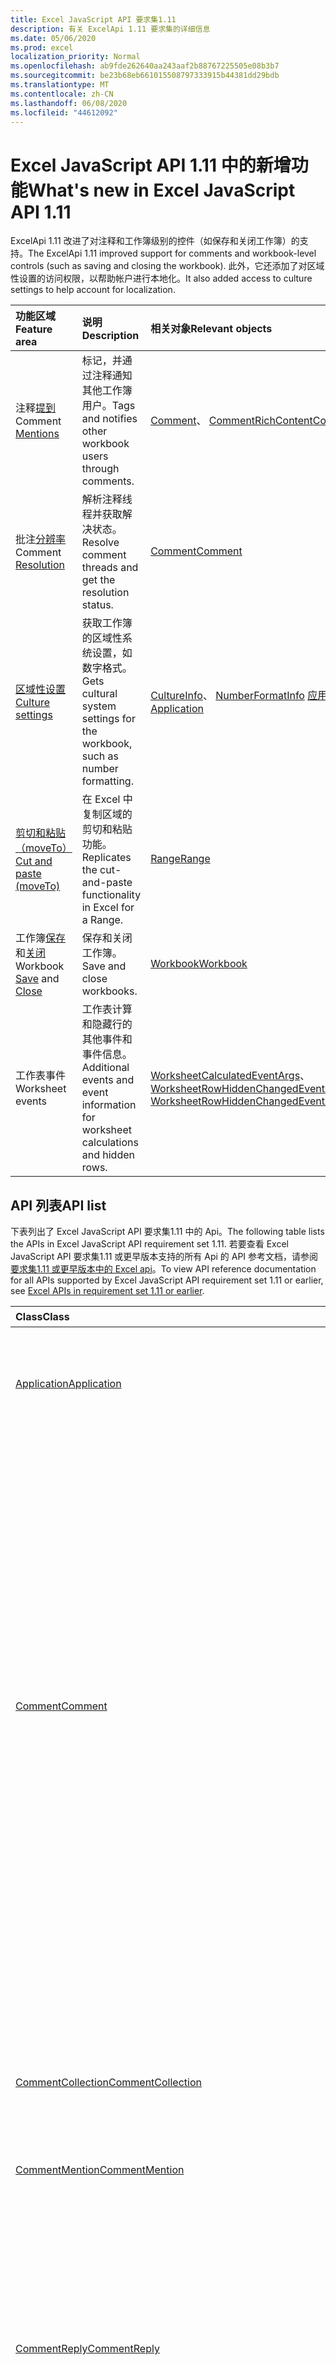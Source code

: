 ```yaml
---
title: Excel JavaScript API 要求集1.11
description: 有关 ExcelApi 1.11 要求集的详细信息
ms.date: 05/06/2020
ms.prod: excel
localization_priority: Normal
ms.openlocfilehash: ab9fde262640aa243aaf2b88767225505e08b3b7
ms.sourcegitcommit: be23b68eb661015508797333915b44381dd29bdb
ms.translationtype: MT
ms.contentlocale: zh-CN
ms.lasthandoff: 06/08/2020
ms.locfileid: "44612092"
---
```

# <a name="whats-new-in-excel-javascript-api-111"></a><span data-ttu-id="40c72-103">Excel JavaScript API 1.11 中的新增功能</span><span class="sxs-lookup"><span data-stu-id="40c72-103">What's new in Excel JavaScript API 1.11</span></span>

<span data-ttu-id="40c72-104">ExcelApi 1.11 改进了对注释和工作簿级别的控件（如保存和关闭工作簿）的支持。</span><span class="sxs-lookup"><span data-stu-id="40c72-104">The ExcelApi 1.11 improved support for comments and workbook-level controls (such as saving and closing the workbook).</span></span> <span data-ttu-id="40c72-105">此外，它还添加了对区域性设置的访问权限，以帮助帐户进行本地化。</span><span class="sxs-lookup"><span data-stu-id="40c72-105">It also added access to culture settings to help account for localization.</span></span>

| <span data-ttu-id="40c72-106">功能区域</span><span class="sxs-lookup"><span data-stu-id="40c72-106">Feature area</span></span> | <span data-ttu-id="40c72-107">说明</span><span class="sxs-lookup"><span data-stu-id="40c72-107">Description</span></span> | <span data-ttu-id="40c72-108">相关对象</span><span class="sxs-lookup"><span data-stu-id="40c72-108">Relevant objects</span></span> |
|:--- |:--- |:--- |
| <span data-ttu-id="40c72-109">注释[提到](../../excel/excel-add-ins-comments.md#mentions)</span><span class="sxs-lookup"><span data-stu-id="40c72-109">Comment [Mentions](../../excel/excel-add-ins-comments.md#mentions)</span></span> |<span data-ttu-id="40c72-110">标记，并通过注释通知其他工作簿用户。</span><span class="sxs-lookup"><span data-stu-id="40c72-110">Tags and notifies other workbook users through comments.</span></span> | <span data-ttu-id="40c72-111">[Comment](/javascript/api/excel/excel.comment)、 [CommentRichContent](/javascript/api/excel/excel.commentrichcontent)</span><span class="sxs-lookup"><span data-stu-id="40c72-111">[Comment](/javascript/api/excel/excel.comment), [CommentRichContent](/javascript/api/excel/excel.commentrichcontent)</span></span> |
| <span data-ttu-id="40c72-112">批注[分辨率](../../excel/excel-add-ins-comments.md#resolve-comment-threads)</span><span class="sxs-lookup"><span data-stu-id="40c72-112">Comment [Resolution](../../excel/excel-add-ins-comments.md#resolve-comment-threads)</span></span> | <span data-ttu-id="40c72-113">解析注释线程并获取解决状态。</span><span class="sxs-lookup"><span data-stu-id="40c72-113">Resolve comment threads and get the resolution status.</span></span> | [<span data-ttu-id="40c72-114">Comment</span><span class="sxs-lookup"><span data-stu-id="40c72-114">Comment</span></span>](/javascript/api/excel/excel.comment) |
| [<span data-ttu-id="40c72-115">区域性设置</span><span class="sxs-lookup"><span data-stu-id="40c72-115">Culture settings</span></span>](../../excel/excel-add-ins-workbooks.md#access-application-culture-settings) | <span data-ttu-id="40c72-116">获取工作簿的区域性系统设置，如数字格式。</span><span class="sxs-lookup"><span data-stu-id="40c72-116">Gets cultural system settings for the workbook, such as number formatting.</span></span> | <span data-ttu-id="40c72-117">[CultureInfo](/javascript/api/excel/excel.cultureinfo)、 [NumberFormatInfo](/javascript/api/excel/excel.numberformatinfo) [应用程序](/javascript/api/excel/excel.application)</span><span class="sxs-lookup"><span data-stu-id="40c72-117">[CultureInfo](/javascript/api/excel/excel.cultureinfo), [NumberFormatInfo](/javascript/api/excel/excel.numberformatinfo) [Application](/javascript/api/excel/excel.application)</span></span> |
| [<span data-ttu-id="40c72-118">剪切和粘贴（moveTo）</span><span class="sxs-lookup"><span data-stu-id="40c72-118">Cut and paste (moveTo)</span></span>](../../excel/excel-add-ins-ranges-advanced.md#cut-copy-and-paste) | <span data-ttu-id="40c72-119">在 Excel 中复制区域的剪切和粘贴功能。</span><span class="sxs-lookup"><span data-stu-id="40c72-119">Replicates the cut-and-paste functionality in Excel for a Range.</span></span> | [<span data-ttu-id="40c72-120">Range</span><span class="sxs-lookup"><span data-stu-id="40c72-120">Range</span></span>](/javascript/api/excel/excel.range) |
| <span data-ttu-id="40c72-121">工作簿[保存](../../excel/excel-add-ins-workbooks.md#save-the-workbook)和[关闭](../../excel/excel-add-ins-workbooks.md#close-the-workbook)</span><span class="sxs-lookup"><span data-stu-id="40c72-121">Workbook [Save](../../excel/excel-add-ins-workbooks.md#save-the-workbook) and [Close](../../excel/excel-add-ins-workbooks.md#close-the-workbook)</span></span> | <span data-ttu-id="40c72-122">保存和关闭工作簿。</span><span class="sxs-lookup"><span data-stu-id="40c72-122">Save and close workbooks.</span></span> | [<span data-ttu-id="40c72-123">Workbook</span><span class="sxs-lookup"><span data-stu-id="40c72-123">Workbook</span></span>](/javascript/api/excel/excel.workbook) |
| <span data-ttu-id="40c72-124">工作表事件</span><span class="sxs-lookup"><span data-stu-id="40c72-124">Worksheet events</span></span> | <span data-ttu-id="40c72-125">工作表计算和隐藏行的其他事件和事件信息。</span><span class="sxs-lookup"><span data-stu-id="40c72-125">Additional events and event information for worksheet calculations and hidden rows.</span></span> | <span data-ttu-id="40c72-126">[WorksheetCalculatedEventArgs](/javascript/api/excel/excel.worksheetcalculatedeventargs)、 [WorksheetRowHiddenChangedEventArgs](/javascript/api/excel/excel.worksheetrowhiddenchangedeventargs)</span><span class="sxs-lookup"><span data-stu-id="40c72-126">[WorksheetCalculatedEventArgs](/javascript/api/excel/excel.worksheetcalculatedeventargs), [WorksheetRowHiddenChangedEventArgs](/javascript/api/excel/excel.worksheetrowhiddenchangedeventargs)</span></span> |

## <a name="api-list"></a><span data-ttu-id="40c72-127">API 列表</span><span class="sxs-lookup"><span data-stu-id="40c72-127">API list</span></span>

<span data-ttu-id="40c72-128">下表列出了 Excel JavaScript API 要求集1.11 中的 Api。</span><span class="sxs-lookup"><span data-stu-id="40c72-128">The following table lists the APIs in Excel JavaScript API requirement set 1.11.</span></span> <span data-ttu-id="40c72-129">若要查看 Excel JavaScript API 要求集1.11 或更早版本支持的所有 Api 的 API 参考文档，请参阅[要求集1.11 或更早版本中的 Excel api](/javascript/api/excel?view=excel-js-1.11)。</span><span class="sxs-lookup"><span data-stu-id="40c72-129">To view API reference documentation for all APIs supported by Excel JavaScript API requirement set 1.11 or earlier, see [Excel APIs in requirement set 1.11 or earlier](/javascript/api/excel?view=excel-js-1.11).</span></span>

| <span data-ttu-id="40c72-130">Class</span><span class="sxs-lookup"><span data-stu-id="40c72-130">Class</span></span> | <span data-ttu-id="40c72-131">域</span><span class="sxs-lookup"><span data-stu-id="40c72-131">Fields</span></span> | <span data-ttu-id="40c72-132">说明</span><span class="sxs-lookup"><span data-stu-id="40c72-132">Description</span></span> |
|:---|:---|:---|
|[<span data-ttu-id="40c72-133">Application</span><span class="sxs-lookup"><span data-stu-id="40c72-133">Application</span></span>](/javascript/api/excel/excel.application)|[<span data-ttu-id="40c72-134">cultureInfo</span><span class="sxs-lookup"><span data-stu-id="40c72-134">cultureInfo</span></span>](/javascript/api/excel/excel.application#cultureinfo)|<span data-ttu-id="40c72-135">基于当前系统区域性设置提供信息。</span><span class="sxs-lookup"><span data-stu-id="40c72-135">Provides information based on current system culture settings.</span></span> <span data-ttu-id="40c72-136">这包括区域性名称、数字格式和其他区域性相关设置。</span><span class="sxs-lookup"><span data-stu-id="40c72-136">This includes the culture names, number formatting, and other culturally dependent settings.</span></span>|
||[<span data-ttu-id="40c72-137">decimalSeparator</span><span class="sxs-lookup"><span data-stu-id="40c72-137">decimalSeparator</span></span>](/javascript/api/excel/excel.application#decimalseparator)|<span data-ttu-id="40c72-138">获取用作数值的小数分隔符的字符串。</span><span class="sxs-lookup"><span data-stu-id="40c72-138">Gets the string used as the decimal separator for numeric values.</span></span> <span data-ttu-id="40c72-139">这是基于 Excel 的本地设置。</span><span class="sxs-lookup"><span data-stu-id="40c72-139">This is based on Excel's local settings.</span></span>|
||[<span data-ttu-id="40c72-140">thousandsSeparator</span><span class="sxs-lookup"><span data-stu-id="40c72-140">thousandsSeparator</span></span>](/javascript/api/excel/excel.application#thousandsseparator)|<span data-ttu-id="40c72-141">获取一个字符串，用于将数字值的小数位数与小数的左边隔开。</span><span class="sxs-lookup"><span data-stu-id="40c72-141">Gets the string used to separate groups of digits to the left of the decimal for numeric values.</span></span> <span data-ttu-id="40c72-142">这是基于 Excel 的本地设置。</span><span class="sxs-lookup"><span data-stu-id="40c72-142">This is based on Excel's local settings.</span></span>|
||[<span data-ttu-id="40c72-143">useSystemSeparators</span><span class="sxs-lookup"><span data-stu-id="40c72-143">useSystemSeparators</span></span>](/javascript/api/excel/excel.application#usesystemseparators)|<span data-ttu-id="40c72-144">指定是否启用 Excel 的系统分隔符。</span><span class="sxs-lookup"><span data-stu-id="40c72-144">Specifies if the system separators of Excel are enabled.</span></span>|
|[<span data-ttu-id="40c72-145">Comment</span><span class="sxs-lookup"><span data-stu-id="40c72-145">Comment</span></span>](/javascript/api/excel/excel.comment)|[<span data-ttu-id="40c72-146">提及</span><span class="sxs-lookup"><span data-stu-id="40c72-146">mentions</span></span>](/javascript/api/excel/excel.comment#mentions)|<span data-ttu-id="40c72-147">获取注释中提到的实体（例如，人员）。</span><span class="sxs-lookup"><span data-stu-id="40c72-147">Gets the entities (e.g., people) that are mentioned in comments.</span></span>|
||[<span data-ttu-id="40c72-148">richContent</span><span class="sxs-lookup"><span data-stu-id="40c72-148">richContent</span></span>](/javascript/api/excel/excel.comment#richcontent)|<span data-ttu-id="40c72-149">获取丰富的注释内容（例如，注释中的提到）。</span><span class="sxs-lookup"><span data-stu-id="40c72-149">Gets the rich comment content (e.g., mentions in comments).</span></span> <span data-ttu-id="40c72-150">此字符串不应显示给最终用户。</span><span class="sxs-lookup"><span data-stu-id="40c72-150">This string is not meant to be displayed to end-users.</span></span> <span data-ttu-id="40c72-151">您的外接程序应仅使用此信息分析丰富的注释内容。</span><span class="sxs-lookup"><span data-stu-id="40c72-151">Your add-in should only use this to parse rich comment content.</span></span>|
||[<span data-ttu-id="40c72-152">经过</span><span class="sxs-lookup"><span data-stu-id="40c72-152">resolved</span></span>](/javascript/api/excel/excel.comment#resolved)|<span data-ttu-id="40c72-153">注释线程状态。</span><span class="sxs-lookup"><span data-stu-id="40c72-153">The comment thread status.</span></span> <span data-ttu-id="40c72-154">值为 "true" 表示解析注释线程。</span><span class="sxs-lookup"><span data-stu-id="40c72-154">A value of "true" means the comment thread is resolved.</span></span>|
||[<span data-ttu-id="40c72-155">updateMentions （contentWithMentions： CommentRichContent）</span><span class="sxs-lookup"><span data-stu-id="40c72-155">updateMentions(contentWithMentions: Excel.CommentRichContent)</span></span>](/javascript/api/excel/excel.comment#updatementions-contentwithmentions-)|<span data-ttu-id="40c72-156">使用特殊格式的字符串和提及列表更新注释内容。</span><span class="sxs-lookup"><span data-stu-id="40c72-156">Updates the comment content with a specially formatted string and a list of mentions.</span></span>|
|[<span data-ttu-id="40c72-157">CommentCollection</span><span class="sxs-lookup"><span data-stu-id="40c72-157">CommentCollection</span></span>](/javascript/api/excel/excel.commentcollection)|[<span data-ttu-id="40c72-158">add （cellAddress： Range \| string，content： CommentRichContent \| String，contenttype？： Excel. contenttype）</span><span class="sxs-lookup"><span data-stu-id="40c72-158">add(cellAddress: Range \| string, content: CommentRichContent \| string, contentType?: Excel.ContentType)</span></span>](/javascript/api/excel/excel.commentcollection#add-celladdress--content--contenttype-)|<span data-ttu-id="40c72-159">使用给定单元格上的给定内容创建新批注。</span><span class="sxs-lookup"><span data-stu-id="40c72-159">Creates a new comment with the given content on the given cell.</span></span> <span data-ttu-id="40c72-160">`InvalidArgument`如果提供的范围大于一个单元格，则会引发错误。</span><span class="sxs-lookup"><span data-stu-id="40c72-160">An `InvalidArgument` error is thrown if the provided range is larger than one cell.</span></span>|
|[<span data-ttu-id="40c72-161">CommentMention</span><span class="sxs-lookup"><span data-stu-id="40c72-161">CommentMention</span></span>](/javascript/api/excel/excel.commentmention)|[<span data-ttu-id="40c72-162">email</span><span class="sxs-lookup"><span data-stu-id="40c72-162">email</span></span>](/javascript/api/excel/excel.commentmention#email)|<span data-ttu-id="40c72-163">Comment 中提到的实体的电子邮件地址。</span><span class="sxs-lookup"><span data-stu-id="40c72-163">The email address of the entity that is mentioned in comment.</span></span>|
||[<span data-ttu-id="40c72-164">id</span><span class="sxs-lookup"><span data-stu-id="40c72-164">id</span></span>](/javascript/api/excel/excel.commentmention#id)|<span data-ttu-id="40c72-165">实体的 id。</span><span class="sxs-lookup"><span data-stu-id="40c72-165">The id of the entity.</span></span> <span data-ttu-id="40c72-166">Id 与中的 id 之一相匹配 `CommentRichContent.richContent` 。</span><span class="sxs-lookup"><span data-stu-id="40c72-166">The id matches one of the ids in `CommentRichContent.richContent`.</span></span>|
||[<span data-ttu-id="40c72-167">name</span><span class="sxs-lookup"><span data-stu-id="40c72-167">name</span></span>](/javascript/api/excel/excel.commentmention#name)|<span data-ttu-id="40c72-168">Comment 中提到的实体的名称。</span><span class="sxs-lookup"><span data-stu-id="40c72-168">The name of the entity that is mentioned in comment.</span></span>|
|[<span data-ttu-id="40c72-169">CommentReply</span><span class="sxs-lookup"><span data-stu-id="40c72-169">CommentReply</span></span>](/javascript/api/excel/excel.commentreply)|[<span data-ttu-id="40c72-170">提及</span><span class="sxs-lookup"><span data-stu-id="40c72-170">mentions</span></span>](/javascript/api/excel/excel.commentreply#mentions)|<span data-ttu-id="40c72-171">注释中提到的实体（例如，人员）。</span><span class="sxs-lookup"><span data-stu-id="40c72-171">The entities (e.g., people) that are mentioned in comments.</span></span>|
||[<span data-ttu-id="40c72-172">经过</span><span class="sxs-lookup"><span data-stu-id="40c72-172">resolved</span></span>](/javascript/api/excel/excel.commentreply#resolved)|<span data-ttu-id="40c72-173">批注答复状态。</span><span class="sxs-lookup"><span data-stu-id="40c72-173">The comment reply status.</span></span> <span data-ttu-id="40c72-174">值为 "true" 表示答复处于 "已解决" 状态。</span><span class="sxs-lookup"><span data-stu-id="40c72-174">A value of "true" means the reply is in the resolved state.</span></span>|
||[<span data-ttu-id="40c72-175">richContent</span><span class="sxs-lookup"><span data-stu-id="40c72-175">richContent</span></span>](/javascript/api/excel/excel.commentreply#richcontent)|<span data-ttu-id="40c72-176">丰富的注释内容（例如，注释中提到的内容）。</span><span class="sxs-lookup"><span data-stu-id="40c72-176">The rich comment content (e.g., mentions in comments).</span></span> <span data-ttu-id="40c72-177">此字符串不应显示给最终用户。</span><span class="sxs-lookup"><span data-stu-id="40c72-177">This string is not meant to be displayed to end-users.</span></span> <span data-ttu-id="40c72-178">您的外接程序应仅使用此信息分析丰富的注释内容。</span><span class="sxs-lookup"><span data-stu-id="40c72-178">Your add-in should only use this to parse rich comment content.</span></span>|
||[<span data-ttu-id="40c72-179">updateMentions （contentWithMentions： CommentRichContent）</span><span class="sxs-lookup"><span data-stu-id="40c72-179">updateMentions(contentWithMentions: Excel.CommentRichContent)</span></span>](/javascript/api/excel/excel.commentreply#updatementions-contentwithmentions-)|<span data-ttu-id="40c72-180">使用特殊格式的字符串和提及列表更新注释内容。</span><span class="sxs-lookup"><span data-stu-id="40c72-180">Updates the comment content with a specially formatted string and a list of mentions.</span></span>|
|[<span data-ttu-id="40c72-181">CommentReplyCollection</span><span class="sxs-lookup"><span data-stu-id="40c72-181">CommentReplyCollection</span></span>](/javascript/api/excel/excel.commentreplycollection)|[<span data-ttu-id="40c72-182">add （content： CommentRichContent \| string，contenttype？： Excel. contenttype）</span><span class="sxs-lookup"><span data-stu-id="40c72-182">add(content: CommentRichContent \| string, contentType?: Excel.ContentType)</span></span>](/javascript/api/excel/excel.commentreplycollection#add-content--contenttype-)|<span data-ttu-id="40c72-183">为批注创建批注回复。</span><span class="sxs-lookup"><span data-stu-id="40c72-183">Creates a comment reply for comment.</span></span>|
|[<span data-ttu-id="40c72-184">CommentRichContent</span><span class="sxs-lookup"><span data-stu-id="40c72-184">CommentRichContent</span></span>](/javascript/api/excel/excel.commentrichcontent)|[<span data-ttu-id="40c72-185">提及</span><span class="sxs-lookup"><span data-stu-id="40c72-185">mentions</span></span>](/javascript/api/excel/excel.commentrichcontent#mentions)|<span data-ttu-id="40c72-186">包含注释中提到的所有实体（例如，人员）的数组。</span><span class="sxs-lookup"><span data-stu-id="40c72-186">An array containing all the entities (e.g., people) mentioned within the comment.</span></span>|
||[<span data-ttu-id="40c72-187">richContent</span><span class="sxs-lookup"><span data-stu-id="40c72-187">richContent</span></span>](/javascript/api/excel/excel.commentrichcontent#richcontent)|<span data-ttu-id="40c72-188">指定注释的丰富内容（例如，注释内容与提及，第一个提到的实体的 id 属性为0，第二个提到的实体的 id 属性为1）。</span><span class="sxs-lookup"><span data-stu-id="40c72-188">Specifies the rich content of the comment (e.g., comment content with mentions, the first mentioned entity has an id attribute of 0, and the second mentioned entity has an id attribute of 1.</span></span>|
|[<span data-ttu-id="40c72-189">CultureInfo</span><span class="sxs-lookup"><span data-stu-id="40c72-189">CultureInfo</span></span>](/javascript/api/excel/excel.cultureinfo)|[<span data-ttu-id="40c72-190">name</span><span class="sxs-lookup"><span data-stu-id="40c72-190">name</span></span>](/javascript/api/excel/excel.cultureinfo#name)|<span data-ttu-id="40c72-191">以 languagecode2/regioncode2 格式获取区域性名称（例如，"zh-tw-cn" 或 "en-us"）。</span><span class="sxs-lookup"><span data-stu-id="40c72-191">Gets the culture name in the format languagecode2-country/regioncode2 (e.g., "zh-cn" or "en-us").</span></span> <span data-ttu-id="40c72-192">这取决于当前的系统设置。</span><span class="sxs-lookup"><span data-stu-id="40c72-192">This is based on current system settings.</span></span>|
||[<span data-ttu-id="40c72-193">numberFormat</span><span class="sxs-lookup"><span data-stu-id="40c72-193">numberFormat</span></span>](/javascript/api/excel/excel.cultureinfo#numberformat)|<span data-ttu-id="40c72-194">定义适当的区域性格式，以显示数字。</span><span class="sxs-lookup"><span data-stu-id="40c72-194">Defines the culturally appropriate format of displaying numbers.</span></span> <span data-ttu-id="40c72-195">这取决于当前的系统区域性设置。</span><span class="sxs-lookup"><span data-stu-id="40c72-195">This is based on current system culture settings.</span></span>|
|[<span data-ttu-id="40c72-196">NumberFormatInfo</span><span class="sxs-lookup"><span data-stu-id="40c72-196">NumberFormatInfo</span></span>](/javascript/api/excel/excel.numberformatinfo)|[<span data-ttu-id="40c72-197">numberDecimalSeparator</span><span class="sxs-lookup"><span data-stu-id="40c72-197">numberDecimalSeparator</span></span>](/javascript/api/excel/excel.numberformatinfo#numberdecimalseparator)|<span data-ttu-id="40c72-198">获取用作数值的小数分隔符的字符串。</span><span class="sxs-lookup"><span data-stu-id="40c72-198">Gets the string used as the decimal separator for numeric values.</span></span> <span data-ttu-id="40c72-199">这取决于当前的系统设置。</span><span class="sxs-lookup"><span data-stu-id="40c72-199">This is based on current system settings.</span></span>|
||[<span data-ttu-id="40c72-200">numberGroupSeparator</span><span class="sxs-lookup"><span data-stu-id="40c72-200">numberGroupSeparator</span></span>](/javascript/api/excel/excel.numberformatinfo#numbergroupseparator)|<span data-ttu-id="40c72-201">获取一个字符串，用于将数字值的小数位数与小数的左边隔开。</span><span class="sxs-lookup"><span data-stu-id="40c72-201">Gets the string used to separate groups of digits to the left of the decimal for numeric values.</span></span> <span data-ttu-id="40c72-202">这取决于当前的系统设置。</span><span class="sxs-lookup"><span data-stu-id="40c72-202">This is based on current system settings.</span></span>|
|[<span data-ttu-id="40c72-203">Range</span><span class="sxs-lookup"><span data-stu-id="40c72-203">Range</span></span>](/javascript/api/excel/excel.range)|[<span data-ttu-id="40c72-204">moveTo （destinationRange： Range \| 字符串）</span><span class="sxs-lookup"><span data-stu-id="40c72-204">moveTo(destinationRange: Range \| string)</span></span>](/javascript/api/excel/excel.range#moveto-destinationrange-)|<span data-ttu-id="40c72-205">将单元格的值、格式和公式从当前区域移动到目标区域，替换这些单元格中的旧信息。</span><span class="sxs-lookup"><span data-stu-id="40c72-205">Moves cell values, formatting, and formulas from current range to the destination range, replacing the old information in those cells.</span></span>|
|[<span data-ttu-id="40c72-206">RangeFormat</span><span class="sxs-lookup"><span data-stu-id="40c72-206">RangeFormat</span></span>](/javascript/api/excel/excel.rangeformat)|[<span data-ttu-id="40c72-207">adjustIndent （金额：数字）</span><span class="sxs-lookup"><span data-stu-id="40c72-207">adjustIndent(amount: number)</span></span>](/javascript/api/excel/excel.rangeformat#adjustindent-amount-)|<span data-ttu-id="40c72-208">调整范围格式的缩进量。</span><span class="sxs-lookup"><span data-stu-id="40c72-208">Adjusts the indentation of the range formatting.</span></span> <span data-ttu-id="40c72-209">缩进值的范围为0到250，以字符为单位。</span><span class="sxs-lookup"><span data-stu-id="40c72-209">The indent value ranges from 0 to 250 and is measured in characters.</span></span>|
|[<span data-ttu-id="40c72-210">Workbook</span><span class="sxs-lookup"><span data-stu-id="40c72-210">Workbook</span></span>](/javascript/api/excel/excel.workbook)|[<span data-ttu-id="40c72-211">close(closeBehavior?: Excel.CloseBehavior)</span><span class="sxs-lookup"><span data-stu-id="40c72-211">close(closeBehavior?: Excel.CloseBehavior)</span></span>](/javascript/api/excel/excel.workbook#close-closebehavior-)|<span data-ttu-id="40c72-212">关闭当前工作簿。</span><span class="sxs-lookup"><span data-stu-id="40c72-212">Close current workbook.</span></span>|
||[<span data-ttu-id="40c72-213">save(saveBehavior?: Excel.SaveBehavior)</span><span class="sxs-lookup"><span data-stu-id="40c72-213">save(saveBehavior?: Excel.SaveBehavior)</span></span>](/javascript/api/excel/excel.workbook#save-savebehavior-)|<span data-ttu-id="40c72-214">保存当前工作簿。</span><span class="sxs-lookup"><span data-stu-id="40c72-214">Save current workbook.</span></span>|
|[<span data-ttu-id="40c72-215">Worksheet</span><span class="sxs-lookup"><span data-stu-id="40c72-215">Worksheet</span></span>](/javascript/api/excel/excel.worksheet)|[<span data-ttu-id="40c72-216">onRowHiddenChanged</span><span class="sxs-lookup"><span data-stu-id="40c72-216">onRowHiddenChanged</span></span>](/javascript/api/excel/excel.worksheet#onrowhiddenchanged)|<span data-ttu-id="40c72-217">在特定工作表上的一个或多个行的隐藏状态更改时发生。</span><span class="sxs-lookup"><span data-stu-id="40c72-217">Occurs when the hidden state of one or more rows has changed on a specific worksheet.</span></span>|
|[<span data-ttu-id="40c72-218">WorksheetCalculatedEventArgs</span><span class="sxs-lookup"><span data-stu-id="40c72-218">WorksheetCalculatedEventArgs</span></span>](/javascript/api/excel/excel.worksheetcalculatedeventargs)|[<span data-ttu-id="40c72-219">address</span><span class="sxs-lookup"><span data-stu-id="40c72-219">address</span></span>](/javascript/api/excel/excel.worksheetcalculatedeventargs#address)|<span data-ttu-id="40c72-220">完成计算的区域的地址。</span><span class="sxs-lookup"><span data-stu-id="40c72-220">The address of the range that completed calculation.</span></span>|
|[<span data-ttu-id="40c72-221">WorksheetCollection</span><span class="sxs-lookup"><span data-stu-id="40c72-221">WorksheetCollection</span></span>](/javascript/api/excel/excel.worksheetcollection)|[<span data-ttu-id="40c72-222">onRowHiddenChanged</span><span class="sxs-lookup"><span data-stu-id="40c72-222">onRowHiddenChanged</span></span>](/javascript/api/excel/excel.worksheetcollection#onrowhiddenchanged)|<span data-ttu-id="40c72-223">在特定工作表上的一个或多个行的隐藏状态更改时发生。</span><span class="sxs-lookup"><span data-stu-id="40c72-223">Occurs when the hidden state of one or more rows has changed on a specific worksheet.</span></span>|
|[<span data-ttu-id="40c72-224">WorksheetRowHiddenChangedEventArgs</span><span class="sxs-lookup"><span data-stu-id="40c72-224">WorksheetRowHiddenChangedEventArgs</span></span>](/javascript/api/excel/excel.worksheetrowhiddenchangedeventargs)|[<span data-ttu-id="40c72-225">address</span><span class="sxs-lookup"><span data-stu-id="40c72-225">address</span></span>](/javascript/api/excel/excel.worksheetrowhiddenchangedeventargs#address)|<span data-ttu-id="40c72-226">获取区域地址，该地址表示特定工作表上的更改区域。</span><span class="sxs-lookup"><span data-stu-id="40c72-226">Gets the range address that represents the changed area of a specific worksheet.</span></span>|
||[<span data-ttu-id="40c72-227">changeType</span><span class="sxs-lookup"><span data-stu-id="40c72-227">changeType</span></span>](/javascript/api/excel/excel.worksheetrowhiddenchangedeventargs#changetype)|<span data-ttu-id="40c72-228">获取表示事件触发方式的更改类型。</span><span class="sxs-lookup"><span data-stu-id="40c72-228">Gets the type of change that represents how the event was triggered.</span></span> <span data-ttu-id="40c72-229">有关详细信息，请参阅 `Excel.RowHiddenChangeType`。</span><span class="sxs-lookup"><span data-stu-id="40c72-229">See `Excel.RowHiddenChangeType` for details.</span></span>|
||[<span data-ttu-id="40c72-230">source</span><span class="sxs-lookup"><span data-stu-id="40c72-230">source</span></span>](/javascript/api/excel/excel.worksheetrowhiddenchangedeventargs#source)|<span data-ttu-id="40c72-231">获取事件源。</span><span class="sxs-lookup"><span data-stu-id="40c72-231">Gets the source of the event.</span></span> <span data-ttu-id="40c72-232">有关详细信息，请参阅 Excel.EventSource。</span><span class="sxs-lookup"><span data-stu-id="40c72-232">See Excel.EventSource for details.</span></span>|
||[<span data-ttu-id="40c72-233">type</span><span class="sxs-lookup"><span data-stu-id="40c72-233">type</span></span>](/javascript/api/excel/excel.worksheetrowhiddenchangedeventargs#type)|<span data-ttu-id="40c72-234">获取事件的类型。</span><span class="sxs-lookup"><span data-stu-id="40c72-234">Gets the type of the event.</span></span> <span data-ttu-id="40c72-235">有关详细信息，请参阅 Excel.EventType。</span><span class="sxs-lookup"><span data-stu-id="40c72-235">See Excel.EventType for details.</span></span>|
||[<span data-ttu-id="40c72-236">worksheetId</span><span class="sxs-lookup"><span data-stu-id="40c72-236">worksheetId</span></span>](/javascript/api/excel/excel.worksheetrowhiddenchangedeventargs#worksheetid)|<span data-ttu-id="40c72-237">获取其中的数据发生更改的工作表的 ID。</span><span class="sxs-lookup"><span data-stu-id="40c72-237">Gets the id of the worksheet in which the data changed.</span></span>|

## <a name="see-also"></a><span data-ttu-id="40c72-238">另请参阅</span><span class="sxs-lookup"><span data-stu-id="40c72-238">See also</span></span>

- [<span data-ttu-id="40c72-239">Excel JavaScript API 参考文档</span><span class="sxs-lookup"><span data-stu-id="40c72-239">Excel JavaScript API Reference Documentation</span></span>](/javascript/api/excel?view=excel-js-1.11)
- [<span data-ttu-id="40c72-240">Excel JavaScript API 要求集</span><span class="sxs-lookup"><span data-stu-id="40c72-240">Excel JavaScript API requirement sets</span></span>](excel-api-requirement-sets.md)
